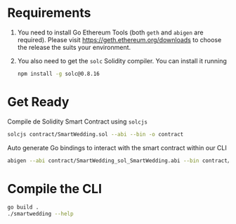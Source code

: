 # Requirements

1. You need to install Go Ethereum Tools (both `geth` and `abigen` are required).
Please visit https://geth.ethereum.org/downloads to choose the release the suits your environment.

2. You also need to get the `solc` Solidity compiler. You can install it running
    ```bash
    npm install -g solc@0.8.16
    ```

# Get Ready

Compile de Solidity Smart Contract using `solcjs`

```bash
solcjs contract/SmartWedding.sol --abi --bin -o contract  
```

Auto generate Go bindings to interact with the smart contract within our CLI

```bash
abigen --abi contract/SmartWedding_sol_SmartWedding.abi --bin contract/SmartWedding_sol_SmartWedding.bin --pkg utils --type SmartWedding --out utils/bindings.go
```


# Compile the CLI

```bash
go build .
./smartwedding --help
```

